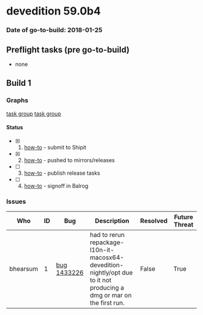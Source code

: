 # devedition 59.0b4

### Date of go-to-build: 2018-01-25

## Preflight tasks (pre go-to-build)
- none

## Build 1  

### Graphs
[task group](https://tools.taskcluster.net/push-inspector/#/CpNQIEkdQySLNJ_x93_cmg)
[task group](https://tools.taskcluster.net/push-inspector/#/dgLfYigfRR-xq-V9xN8yNQ)


#### Status
- [x] 1.  [how-to](https://wiki.mozilla.org/Release:Release_Automation_on_Mercurial:Starting_a_Release#Submit_to_Ship_It)  - submit to Shipit
- [x] 2.  [how-to](https://github.com/mozilla-releng/releasewarrior-2.0/wiki/Release-Promotion-Tasks-TC#push-artifacts-to-releases-directory)  - pushed to mirrors/releases
- [ ] 3.  [how-to](https://github.com/mozilla-releng/releasewarrior-2.0/wiki/Release-Promotion-Tasks-TC#publish-the-release)  - publish release tasks
- [ ] 4.  [how-to](https://github.com/mozilla-releng/releasewarrior-2.0/wiki/Release-Promotion-Tasks-TC#obtain-sign-offs-for-changes)  - signoff in Balrog

### Issues
| Who                 | ID               | Bug                                                                 | Description                | Resolved                | Future Threat                |
| ------------------- | ---------------- | ------------------------------------------------------------------- | -------------------------- | ----------------------- | ---------------------------- |
| bhearsum  | 1 | [bug 1433226](https://bugzil.la/1433226)        | had to rerun repackage-l10n-it-macosx64-devedition-nightly/opt due to it not producing a dmg or mar on the first run. | False | True |

